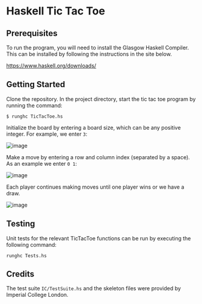 # Haskell Tic Tac Toe

## Prerequisites

To run the program, you will need to install the Glasgow Haskell Compiler. This can be installed by following the instructions in the site below.

https://www.haskell.org/downloads/

## Getting Started

Clone the repository. In the project directory, start the tic tac toe program by running the command:
```
$ runghc TicTacToe.hs
```

Initialize the board by entering a board size, which can be any positive integer. For example, we enter `3`:

![image](https://user-images.githubusercontent.com/63531728/149659823-773d4eca-195f-4473-9037-05fe5891b5e0.png)

Make a move by entering a row and column index (separated by a space). As an example we enter `0 1`:

![image](https://user-images.githubusercontent.com/63531728/149659868-b766c200-ddc7-4a27-a373-effecb9f4797.png)

Each player continues making moves until one player wins or we have a draw.

![image](https://user-images.githubusercontent.com/63531728/149659958-a221a954-8021-4ebf-9628-1a49b0fe564e.png)

## Testing

Unit tests for the relevant TicTacToe functions can be run by executing the following command:

`runghc Tests.hs`

## Credits

The test suite `IC/TestSuite.hs` and the skeleton files were provided by Imperial College London.
